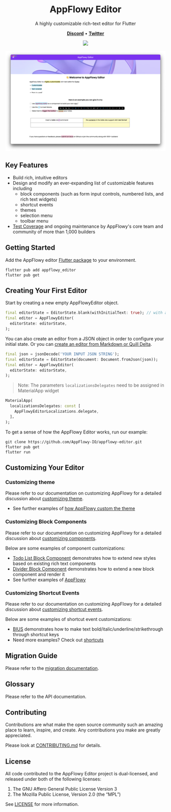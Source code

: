 <!--
This README describes the package. If you publish this package to pub.dev,
this README's contents appear on the landing page for your package.

For information about how to write a good package README, see the guide for
[writing package pages](https://dart.dev/guides/libraries/writing-package-pages).

For general information about developing packages, see the Dart guide for
[creating packages](https://dart.dev/guides/libraries/create-library-packages)
and the Flutter guide for
[developing packages and plugins](https://flutter.dev/developing-packages).
-->

<h1 align="center"><b>AppFlowy Editor</b></h1>

<p align="center">A highly customizable rich-text editor for Flutter</p>

<p align="center">
    <a href="https://discord.gg/ZCCYN4Anzq"><b>Discord</b></a> •
    <a href="https://twitter.com/appflowy"><b>Twitter</b></a>
</p>

<p align="center">
    <a href="https://codecov.io/github/AppFlowy-IO/appflowy-editor" >
        <img src="https://codecov.io/github/AppFlowy-IO/appflowy-editor/branch/main/graph/badge.svg?token=BXTGUXTWRU"/>
    </a>
</p>

<div align="center">
    <img src="https://github.com/AppFlowy-IO/appflowy-editor/blob/main/documentation/images/showcase.png?raw=true" width = "700" style = "padding: 100">
</div>

## Key Features

* Build rich, intuitive editors
* Design and modify an ever-expanding list of customizable features including
  * block components (such as form input controls, numbered lists, and rich text widgets)
  * shortcut events
  * themes
  * selection menu
  * toolbar menu
* [Test Coverage](https://github.com/AppFlowy-IO/appflowy-editor/blob/main/documentation/testing.md) and ongoing maintenance by AppFlowy's core team and community of more than 1,000 builders

## Getting Started

Add the AppFlowy editor [Flutter package](https://docs.flutter.dev/development/packages-and-plugins/using-packages) to your environment.

```shell
flutter pub add appflowy_editor
flutter pub get
```

## Creating Your First Editor

Start by creating a new empty AppFlowyEditor object.

```dart
final editorState = EditorState.blank(withInitialText: true); // with an empty paragraph
final editor = AppFlowyEditor(
  editorState: editorState,
);
```

You can also create an editor from a JSON object in order to configure your initial state. Or you can [create an editor from Markdown or Quill Delta](https://github.com/AppFlowy-IO/appflowy-editor/blob/main/documentation/importing.md).

```dart
final json = jsonDecode('YOUR INPUT JSON STRING');
final editorState = EditorState(document: Document.fromJson(json));
final editor = AppFlowyEditor(
  editorState: editorState,
);
```

> Note: The parameters `localizationsDelegates` need to be assigned in MaterialApp widget
```dart
MaterialApp(
  localizationsDelegates: const [
    AppFlowyEditorLocalizations.delegate,
  ]，
);
```

To get a sense of how the AppFlowy Editor works, run our example:

```shell
git clone https://github.com/AppFlowy-IO/appflowy-editor.git
flutter pub get
flutter run
```

## Customizing Your Editor

### Customizing theme

Please refer to our documentation on customizing AppFlowy for a detailed discussion about [customizing theme](https://github.com/AppFlowy-IO/appflowy-editor/blob/main/documentation/customizing.md#customizing-a-theme).

 * See further examples of [how AppFlowy custom the theme](https://github.com/AppFlowy-IO/AppFlowy/blob/main/frontend/appflowy_flutter/lib/plugins/document/presentation/editor_style.dart)

### Customizing Block Components

Please refer to our documentation on customizing AppFlowy for a detailed discussion about [customizing components](https://github.com/AppFlowy-IO/appflowy-editor/blob/main/documentation/customizing.md#customize-a-component).

Below are some examples of component customizations:

 * [Todo List Block Component](https://github.com/AppFlowy-IO/appflowy-editor/blob/main/lib/src/editor/block_component/todo_list_block_component/todo_list_block_component.dart) demonstrates how to extend new styles based on existing rich text components
 * [Divider Block Component](https://github.com/AppFlowy-IO/appflowy-editor/blob/main/lib/src/editor/block_component/divider_block_component/divider_block_component.dart) demonstrates how to extend a new block component and render it
 * See further examples of [AppFlowy](https://github.com/AppFlowy-IO/AppFlowy/blob/main/frontend/appflowy_flutter/lib/plugins/document/presentation/editor_page.dart)

### Customizing Shortcut Events

Please refer to our documentation on customizing AppFlowy for a detailed discussion about [customizing shortcut events](https://github.com/AppFlowy-IO/appflowy-editor/blob/main/documentation/customizing.md#customize-a-shortcut-event).

Below are some examples of shortcut event customizations:

 * [BIUS](https://github.com/AppFlowy-IO/appflowy-editor/tree/main/lib/src/editor/editor_component/service/shortcuts/character_shortcut_events/format_single_character) demonstrates how to make text bold/italic/underline/strikethrough through shortcut keys
 * Need more examples? Check out [shortcuts](https://github.com/AppFlowy-IO/appflowy-editor/tree/main/lib/src/editor/editor_component/service/shortcuts)

## Migration Guide
Please refer to the [migration documentation](https://github.com/AppFlowy-IO/appflowy-editor/blob/main/documentation/migration.md).

## Glossary
Please refer to the API documentation.

## Contributing
Contributions are what make the open source community such an amazing place to learn, inspire, and create. Any contributions you make are greatly appreciated.

Please look at [CONTRIBUTING.md](https://appflowy.gitbook.io/docs/essential-documentation/contribute-to-appflowy/contributing-to-appflowy) for details.

## License
All code contributed to the AppFlowy Editor project is dual-licensed, and released under both of the following licenses:
1. The GNU Affero General Public License Version 3
2. The Mozilla Public License, Version 2.0 (the “MPL”)

See [LICENSE](https://github.com/AppFlowy-IO/appflowy-editor/blob/main/LICENSE) for more information.

